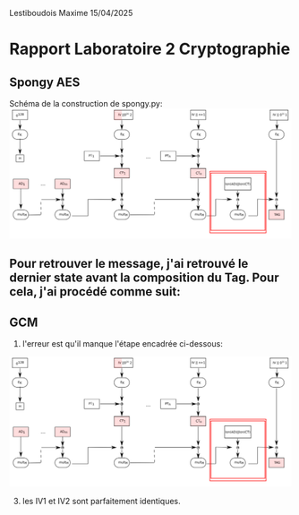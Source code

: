 Lestiboudois Maxime
15/04/2025
# Rapport Laboratoire 2 Cryptographie

## Spongy AES
Schéma de la construction de spongy.py:
 ![image](image.png)

Pour retrouver le message, j'ai retrouvé le dernier state avant la composition du Tag. Pour cela, j'ai procédé comme suit:
- 




## GCM
1) l'erreur est qu'il manque l'étape encadrée ci-dessous:

![alt text](image.png)

3) les IV1 et IV2 sont parfaitement identiques.
